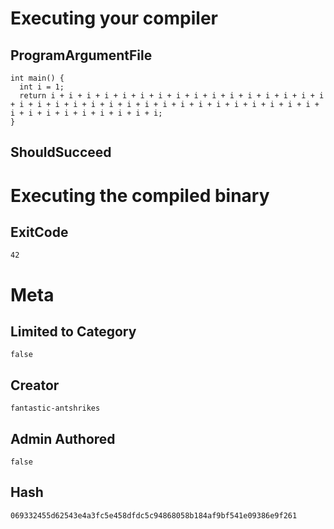 # Executing your compiler

## ProgramArgumentFile

```
int main() {
  int i = 1;
  return i + i + i + i + i + i + i + i + i + i + i + i + i + i + i + i + i + i + i + i + i + i + i + i + i + i + i + i + i + i + i + i + i + i + i + i + i + i + i + i + i + i;
}
```

## ShouldSucceed

# Executing the compiled binary

## ExitCode

```
42
```

# Meta

## Limited to Category

```
false
```

## Creator

```
fantastic-antshrikes
```

## Admin Authored

```
false
```

## Hash

```
069332455d62543e4a3fc5e458dfdc5c94868058b184af9bf541e09386e9f261
```
